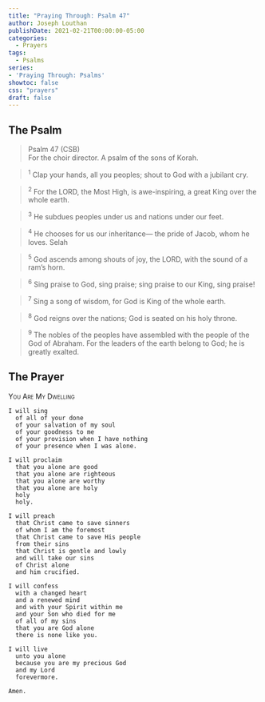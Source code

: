 ```yaml
---
title: "Praying Through: Psalm 47"
author: Joseph Louthan
publishDate: 2021-02-21T00:00:00-05:00
categories:
  - Prayers
tags:
  - Psalms
series:
- 'Praying Through: Psalms'
showtoc: false
css: "prayers"
draft: false
---
```

## The Psalm

>Psalm 47 (CSB)  
><sup></sup> For the choir director. A psalm of the sons of Korah. 

><sup>1</sup> Clap your hands, all you peoples; shout to God with a jubilant cry. 

><sup>2</sup> For the LORD, the Most High, is awe-inspiring, a great King over the whole earth. 

><sup>3</sup> He subdues peoples under us and nations under our feet. 

><sup>4</sup> He chooses for us our inheritance— the pride of Jacob, whom he loves. Selah 

><sup>5</sup> God ascends among shouts of joy, the LORD, with the sound of a ram’s horn. 

><sup>6</sup> Sing praise to God, sing praise; sing praise to our King, sing praise! 

><sup>7</sup> Sing a song of wisdom, for God is King of the whole earth. 

><sup>8</sup> God reigns over the nations; God is seated on his holy throne. 

><sup>9</sup> The nobles of the peoples have assembled with the people of the God of Abraham. For the leaders of the earth belong to God; he is greatly exalted.

## The Prayer

<div style="font-variant: small-caps;">
You Are My Dwelling
</div>

```text
I will sing
  of all of your done
  of your salvation of my soul
  of your goodness to me
  of your provision when I have nothing
  of your presence when I was alone.

I will proclaim
  that you alone are good
  that you alone are righteous
  that you alone are worthy
  that you alone are holy
  holy
  holy.

I will preach
  that Christ came to save sinners
  of whom I am the foremost
  that Christ came to save His people
  from their sins
  that Christ is gentle and lowly
  and will take our sins
  of Christ alone
  and him crucified.

I will confess
  with a changed heart
  and a renewed mind
  and with your Spirit within me
  and your Son who died for me
  of all of my sins
  that you are God alone
  there is none like you.

I will live
  unto you alone
  because you are my precious God
  and my Lord
  forevermore.

Amen.
```
